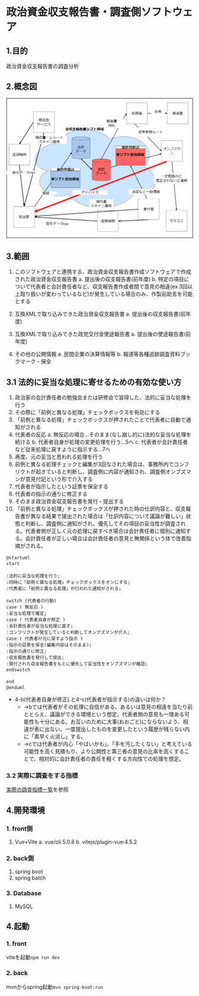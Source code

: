 # 政治資金収支報告書・調査側ソフトウェア

## 1.目的

政治資金収支報告書の調査分析

## 2.概念図

![概念図調査側](./docs/images/概念図調査側.drawio.png)

## 3.範囲

1. このソフトウェアと連携する、政治資金収支報告書作成ソフトウェアで作成された政治資金収支報告書
a. 提出後の収支報告書(前年度)
b. 特定の項目について代表者と会計責任者など、収支報告書作成者間で意見の相違(ex.3回以上取り扱いが変わっているなど)が発生している場合のみ、作製前助言を可能とする

2. 互換XMLで取り込みできた政治資金収支報告書
a. 提出後の収支報告書(前年度)

3. 互換XMLで取り込みできた政党交付金使途報告書
a. 提出後の使途報告書(前年度)

4. その他の公開情報
a. 民間企業の決算情報等
b. 報道等各種追跡調査資料ブックマーク・保全

## 3.1 法的に妥当な処理に寄せるための有効な使い方

1. 政治家の会計責任者の勉強会または研修会で習得した、法的に妥当な処理を行う
2. その際に「前例と異なる処理」チェックボックスを有効にする
3. 「前例と異なる処理」チェックボックスが押されたことで代表者に自動で通知がされる
4. 代表者の反応
  a. 無反応の場合…そのまま(なし崩し的に)法的な妥当な処理を続ける
  b. 代表者自身が処理の変更処理を行う…5へ
  c. 代表者が会計責任者など従来処理に戻すように指示する…7へ
5. 再度、元の妥当と思われる処理を行う
6. 前例と異なる処理チェックと編集が3回なされた場合は、事務所内でコンフリクトが起きていると判断し、調査側に内容が通知され、調査側オンブズマンが意見付記という形で介入する
7. 代表者が指示したという証票を保全する
8. 代表者の指示の通りに修正する
9. そのまま政治資金収支報告書を発行・提出する
10. 「前例と異なる処理」チェックボックスが押された時の仕訳内容と、収支報告書が異なる結果で提出された場合は「仕訳内容について議論が難しい」状態と判断し、調査側に通知がされ、優先してその項目の妥当性が調査される。代表者側が正しく元の処理に戻すべき場合は会計責任者に個別に通知する。会計責任者が正しい場合は会計責任者の意見と無関係という体で改善指摘がされる。

```plantuml
@startuml
start

:法的に妥当な処理を行う;
:同時に「前例と異なる処理」チェックボックスをオンにする;
:代表者に「前例と異なる処理」が行われた通知がされる;

switch (代表者の行動)
case ( 無反応 )
:妥当な処理で確定;
case ( 代表者自身が修正 )
:会計責任者が妥当な処理に直す;
:コンフリクトが発生していると判断してオンブズマンが介入;
case ( 代表者が元に戻すよう指示 )
:指示の証票を保全(編集内容はそのまま);
:指示の通りに修正;
:収支報告書を発行して提出;
:発行された収支報告書をもとに優先して妥当性をオンブズマンが確認;
endswitch

end
@enduml
```

- 4-b(代表者自身が修正).と4-c(代表者が指示する)の違いは何か？
  - →bでは代表者がその処理に自信がある、あるいは意見の相違を当たり前ととらえ、議論ができる環境という想定。代表者側の意見も一理ある可能性も十分にある。お互いのために大事(おおごと)にならないよう、相違が表に出ない、一度提出したものを変更したという履歴が残らない内に「素早く火消し」する。
  - →cでは代表者が内心「やばいかも」、「手を汚したくない」と考えている可能性を高く見積もり、より公開性と第三者の意見の比率を高くすることで、相対的に会計責任者の責任を軽くする方向性での処理を想定。

### 3.2 実際に調査をする指標

[実際の調査指標一覧](./docs/survey_indicator.md)を参照

## 4.開発環境

### 1. front側

1. Vue+Vite
a. vue/cli  5.0.8
b. vitejs/plugin-vue:4.5.2

### 2. back側

1. spring boot
2. spring batch

### 3. Database

1. MySQL

## 4.起動

### 1. front

viteを起動`npm run dev`

### 2. back

mvnからspring起動`mvn spring-boot:run`
